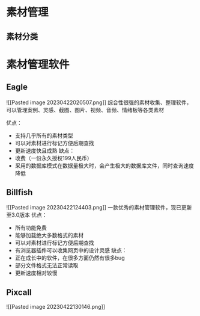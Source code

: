 
# 素材管理
## 素材分类
# 素材管理软件
## Eagle
![[Pasted image 20230422020507.png]]
综合性很强的素材收集、整理软件，可以管理案例、灵感、截图、图片、视频、音频、情绪板等各类素材

优点：
- 支持几乎所有的素材类型
- 可以对素材进行标记方便后期查找
- 更新速度快且成熟
缺点：
- 收费（一份永久授权199人民币）
- 采用的数据库模式在数据量极大时，会产生极大的数据库文件，同时查询速度降低
## Billfish
![[Pasted image 20230422124403.png]]
一款优秀的素材管理软件，现已更新至3.0版本
优点：
- 所有功能免费
- 能够加载绝大多数格式的素材
- 可以对素材进行标记方便后期查找
- 有浏览器插件可以收集网页中的设计灵感
缺点：
- 正在成长中的软件，在很多方面仍然有很多bug
- 部分文件格式无法正常读取
- 更新速度相对较慢

## Pixcall
![[Pasted image 20230422130146.png]]
